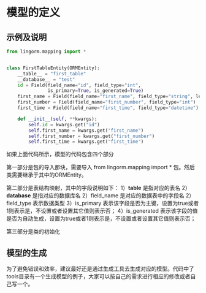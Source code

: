 # 模型的定义

## 示例及说明

``` python
from lingorm.mapping import *


class FirstTableEntity(ORMEntity):
    __table__ = "first_table"
    __database__ = "test"
    id = Field(field_name="id", field_type="int",
               is_primary=True, is_generated=True)
    first_name = Field(field_name="first_name", field_type="string", length="45")
    first_number = Field(field_name="first_number", field_type="int")
    first_time = Field(field_name="first_time", field_type="datetime")

    def __init__(self, **kwargs):
        self.id = kwargs.get("id")
        self.first_name = kwargs.get("first_name")
        self.first_number = kwargs.get("first_number")
        self.first_time = kwargs.get("first_time")
```

如果上面代码所示，模型的代码包含四个部分

第一部分是包的导入那块，需要导入 from lingorm.mapping import * 包。然后类需要继承于其中的ORMEntity。

第二部分是表结构映射，其中的字段说明如下：
1）__table__ 是指对应的表名
2）__database__ 是指对应的数据库名
2）field_name 是对应的数据表中的字段名
2）field_type 表示数据类型
3）is_primary 表示该字段是否为主键，设置为true或者1则表示是，不设置或者设置其它值则表示否；
4）is_generated 表示该字段的值是否为自动生成，设置为true或者1则表示是，不设置或者设置其它值则表示否；

第三部分是类的初始化

## 模型的生成

为了避免错误和效率，建议最好还是通过生成工具去生成对应的模型。代码中了tools目录有一个生成模型的例子，大家可以按自己的需求进行相应的修改或者自己写一个。

